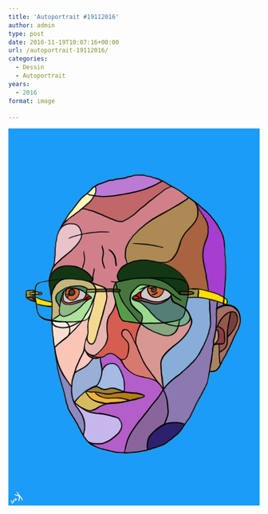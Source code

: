 ```yaml
---
title: 'Autoportrait #19112016'
author: admin
type: post
date: 2016-11-19T10:07:16+00:00
url: /autoportrait-19112016/
categories:
  - Dessin
  - Autoportrait
years:
  - 2016
format: image

---
```

![Autoportrait #19112016](./Autoportrait.jpg)